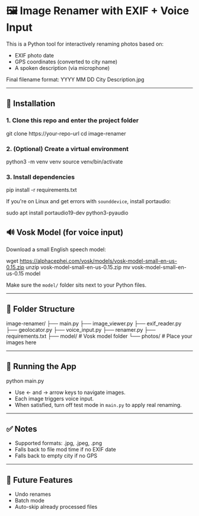 # 🖼️ Image Renamer with EXIF + Voice Input

This is a Python tool for interactively renaming photos based on:
- EXIF photo date
- GPS coordinates (converted to city name)
- A spoken description (via microphone)

Final filename format:
YYYY MM DD City Description.jpg

---

## 🔧 Installation

### 1. Clone this repo and enter the project folder

git clone https://your-repo-url
cd image-renamer

### 2. (Optional) Create a virtual environment

python3 -m venv venv
source venv/bin/activate

### 3. Install dependencies

pip install -r requirements.txt

If you're on Linux and get errors with `sounddevice`, install portaudio:

sudo apt install portaudio19-dev python3-pyaudio


## 🔊 Vosk Model (for voice input)

Download a small English speech model:

wget https://alphacephei.com/vosk/models/vosk-model-small-en-us-0.15.zip
unzip vosk-model-small-en-us-0.15.zip
mv vosk-model-small-en-us-0.15 model

Make sure the `model/` folder sits next to your Python files.

---

## 📁 Folder Structure

image-renamer/
├── main.py
├── image_viewer.py
├── exif_reader.py
├── geolocator.py
├── voice_input.py
├── renamer.py
├── requirements.txt
├── model/                  # Vosk model folder
└── photos/                 # Place your images here

---

## 🚀 Running the App

python main.py

- Use ← and → arrow keys to navigate images.
- Each image triggers voice input.
- When satisfied, turn off test mode in `main.py` to apply real renaming.

---

## ✅ Notes

- Supported formats: .jpg, .jpeg, .png
- Falls back to file mod time if no EXIF date
- Falls back to empty city if no GPS

---

## 📌 Future Features

- Undo renames
- Batch mode
- Auto-skip already processed files